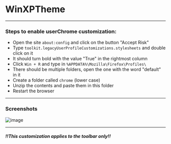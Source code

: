 # WinXPTheme
---
### Steps to enable userChrome customization:
* Open the site `about:config` and click on the button "Accept Risk"
* Type `toolkit.legacyUserProfileCustomizations.stylesheets` and double click on it
* It should turn bold with the value "True" in the rightmost column
* Click `Win + R` and type in `%APPDATA%\Mozilla\Firefox\Profiles\`
* There should be multiple folders, open the one with the word "default" in it
* Create a folder called `chrome` (lower case)
* Unzip the contents and paste them in this folder
* Restart the browser
---
### Screenshots
![image](https://github.com/user-attachments/assets/72a71c9c-d605-4bc0-a9ca-082445b5b0da)

---
##### !!This customization applies to the toolbar only!!

